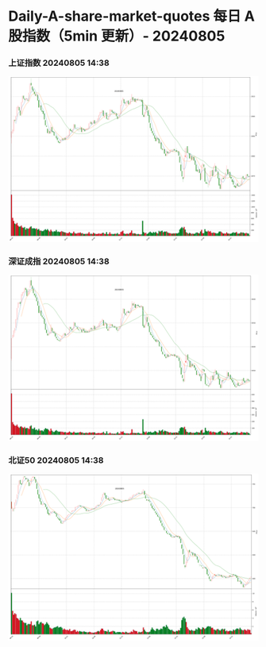 
# Daily-A-share-market-quotes 每日 A 股指数（5min 更新）- 20240805

### 上证指数 20240805 14:38
![](./fig/2024/8/20240805-sh000001.png)

### 深证成指 20240805 14:38
![](./fig/2024/8/20240805-sz399001.png)

### 北证50 20240805 14:38
![](./fig/2024/8/20240805-bj899050.png)
